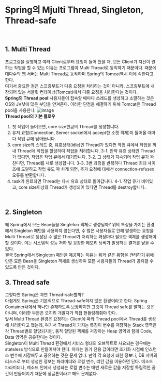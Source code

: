Spring의 Mjulti Thread, Singleton, Thread-safe
==============
<br>

## 1. Multi Thread
프로그램을 실행하고 여러 Client로부터 요청이 들어 왔을 때, 모든 Client가 자신이 원하는 작업을 할 수 있는 이유는 프로그램이 Multi Thread로 동작하기 때문이다. 때문에 대다수의 웹 서버는 Multi Thread로 동작하며 Spring의 Tomcat역시 이에 속한다고 한다.
<br>
여기서 중요한 점은 스프링부트가 다중 요청을 처리하는 것이 아니라, 스프링부트에 내장되어 있는 서블릿 컨테이너(Tomcat)에서 다중 요청을 처리한다는 것이다.
<br>
**Spring의 Thread pool**
사용자들이 접속할 때마다 쓰레드를 생성하고 소멸하는 것은 OS와 JVM에 많은 부담을 안겨준다. 이러한 단점을 해결하기 위해 Tomcat은 Thread pool을 사용한다.
![image](https://user-images.githubusercontent.com/81568304/169701230-b81e1f91-4440-47a2-926a-70756c529c3b.png)
<br>
**Thread pool의 기본 플로우**
1. 첫 작업이 들어오면, core size만큼의 Thread를 생성합니다.
2. 유저 요청(Connection, Server socket에서 accept한 소켓 객체)이 들어올 때마다 작업 큐에 담아둡니다.
3. core size의 스레드 중, 유효상태(idle)인 Thread가 있다면 작업 큐에서 작업을 꺼내 Thread에 작업을 할당하여 작업을 처리합니다.
3-1. 만약 유효 상태인 Thread가 없다면, 작업은 작업 큐에서 대기합니다.
3-2. 그 상태가 지속되어 작업 큐가 꽉 찬다면, Thread를 새로 생성합니다.
3-3. 3번 과정을 반복하다 Thread 최대 사이즈에 도달하고 작업 큐도 꽉 차게 되면, 추가 요청에 대해선 connection-refused 오류를 반환합니다.
4. task가 완료되면 Thread는 다시 유효 상태로 돌아갑니다.
4-1. 작업 큐가 비어있고, core size이상의 Thread가 생성되어 있다면 Thread를 destroy합니다.
<br>

## 2. Singleton
왜 Spring에서 모든 Bean들을 Singleton 객체로 생성될까? 위의 특징을 가지는 환경에서 Singleton 패턴을 사용하지 않는다면, 수 많은 사용자들로 인해 발생하는 요청을 Multi Thread로 생성된 수 많은 Thread가 처리하는 과정마다 필요한 객체를 생성해야 할 것이다. 이는 시스템적 성능 저하 및 굉장한 메모리 낭비가 발생하는 결과를 낳을 수 있다.
<br>
결국 Spring에서 Singleton 패턴을 제공하는 이유는 위와 같은 위험을 관리하기 위해 만든 모든 Bean을 Singleton 객체로 생성하여 모든 사용자들의 Thread가 공유할 수 있도록 만든 것이다.
<br>

## 3. Thread safe
그렇다면 Spring은 과연 Thread-safe할까?
<br>
아쉽게도 Spring은 기본적으로 Thread-safe하지 않은 환경이라고 한다. Spring Container내에서 하나만 존재하도록 보장하지만 그것이 Thread safe를 말하는 것은 아니며, 이러한 부분은 오히려 개발자가 직접 핸들링해줘야 한다.
<br>
앞서 Multi Thread 환경은 요청하는 Client에 따라 Thread pool에서 Thread를 생성해 처리한다고 했는데, 여기서 Thread가 가지는 특징이 변수를 저장하는 Stack 영역은 각 Thread별로 할당되지만, 동적 할당된 객체를 저장하는 Heap 영역과 함께 Code, Data 영역은 공유한다는 것이다.
<br>
Singleton이 Multi Thread 환경에서 서비스 형태의 오브젝트로 사요되는 경우에는 stateless 방식으로 만들어져야 한다.  이때는 읽기 전용 값이라면 초기화 시점에 인스턴스 변수에 저장해두고 공유하는 것은 문제 없다. 만약 각 요청에 대한 정보나, DB 서버의 리소스로 부터 생성한 정보는 파라미터와 로컬 변수, 리턴 값을 이용하면 된다. 메소드 파라미터나, 메소드 안에서 생성되는 로컬 변수는 매번 새로운 값을 저장할 독립적인 공간이 만들어지기 때문에 싱글톤이라고 해도 문제없다.

